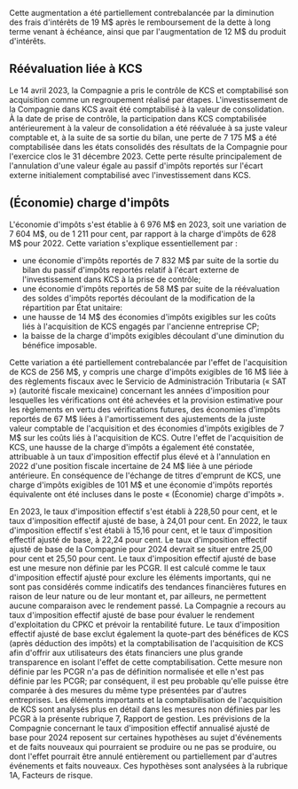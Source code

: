 Cette augmentation a été partiellement contrebalancée par la diminution des frais d'intérêts de 19 M\$ après le remboursement de la dette à long terme venant à échéance, ainsi que par l'augmentation de 12 M\$ du produit d'intérêts.

## Réévaluation liée à KCS

Le 14 avril 2023, la Compagnie a pris le contrôle de KCS et comptabilisé son acquisition comme un regroupement réalisé par étapes. L'investissement de la Compagnie dans KCS avait été comptabilisé à la valeur de consolidation. À la date de prise de contrôle, la participation dans KCS comptabilisée antérieurement à la valeur de consolidation a été réévaluée à sa juste valeur comptable et, à la suite de sa sortie du bilan, une perte de 7 175 M\$ a été comptabilisée dans les états consolidés des résultats de la Compagnie pour l'exercice clos le 31 décembre 2023. Cette perte résulte principalement de l'annulation d'une valeur égale au passif d'impôts reportés sur l'écart externe initialement comptabilisé avec l'investissement dans KCS.

## (Économie) charge d'impôts

L'économie d'impôts s'est établie à 6 976 M\$ en 2023, soit une variation de 7 604 M\$, ou de 1 211 pour cent, par rapport à la charge d'impôts de 628 M\$ pour 2022. Cette variation s'explique essentiellement par :

- une économie d'impôts reportés de 7 832 M\$ par suite de la sortie du bilan du passif d'impôts reportés relatif à l'écart externe de l'investissement dans KCS à la prise de contrôle;
- une économie d'impôts reportés de 58 M\$ par suite de la réévaluation des soldes d'impôts reportés découlant de la modification de la répartition par État unitaire:
- une hausse de 14 M\$ des économies d'impôts exigibles sur les coûts liés à l'acquisition de KCS engagés par l'ancienne entreprise CP;
- la baisse de la charge d'impôts exigibles découlant d'une diminution du bénéfice imposable.

Cette variation a été partiellement contrebalancée par l'effet de l'acquisition de KCS de 256 M\$, y compris une charge d'impôts exigibles de 16 M\$ liée à des règlements fiscaux avec le Servicio de Administración Tributaria (« SAT ») (autorité fiscale mexicaine) concernant les années d'imposition pour lesquelles les vérifications ont été achevées et la provision estimative pour les règlements en vertu des vérifications futures, des économies d'impôts reportés de 67 M\$ liées à l'amortissement des ajustements de la juste valeur comptable de l'acquisition et des économies d'impôts exigibles de 7 M\$ sur les coûts liés à l'acquisition de KCS. Outre l'effet de l'acquisition de KCS, une hausse de la charge d'impôts a également été constatée, attribuable à un taux d'imposition effectif plus élevé et à l'annulation en 2022 d'une position fiscale incertaine de 24 M\$ liée à une période antérieure. En conséquence de l'échange de titres d'emprunt de KCS, une charge d'impôts exigibles de 101 M\$ et une économie d'impôts reportés équivalente ont été incluses dans le poste « (Économie) charge d'impôts ».

En 2023, le taux d'imposition effectif s'est établi à 228,50 pour cent, et le taux d'imposition effectif ajusté de base, à 24,01 pour cent. En 2022, le taux d'imposition effectif s'est établi à 15,16 pour cent, et le taux d'imposition effectif ajusté de base, à 22,24 pour cent. Le taux d'imposition effectif ajusté de base de la Compagnie pour 2024 devrait se situer entre 25,00 pour cent et 25,50 pour cent. Le taux d'imposition effectif ajusté de base est une mesure non définie par les PCGR. Il est calculé comme le taux d'imposition effectif ajusté pour exclure les éléments importants, qui ne sont pas considérés comme indicatifs des tendances financières futures en raison de leur nature ou de leur montant et, par ailleurs, ne permettent aucune comparaison avec le rendement passé. La Compagnie a recours au taux d'imposition effectif ajusté de base pour évaluer le rendement d'exploitation du CPKC et prévoir la rentabilité future. Le taux d'imposition effectif ajusté de base exclut également la quote-part des bénéfices de KCS (après déduction des impôts) et la comptabilisation de l'acquisition de KCS afin d'offrir aux utilisateurs des états financiers une plus grande transparence en isolant l'effet de cette comptabilisation. Cette mesure non définie par les PCGR n'a pas de définition normalisée et elle n'est pas définie par les PCGR; par conséquent, il est peu probable qu'elle puisse être comparée à des mesures du même type présentées par d'autres entreprises. Les éléments importants et la comptabilisation de l'acquisition de KCS sont analysés plus en détail dans les mesures non définies par les PCGR à la présente rubrique 7, Rapport de gestion. Les prévisions de la Compagnie concernant le taux d'imposition effectif annualisé ajusté de base pour 2024 reposent sur certaines hypothèses au sujet d'événements et de faits nouveaux qui pourraient se produire ou ne pas se produire, ou dont l'effet pourrait être annulé entièrement ou partiellement par d'autres événements et faits nouveaux. Ces hypothèses sont analysées à la rubrique 1A, Facteurs de risque.